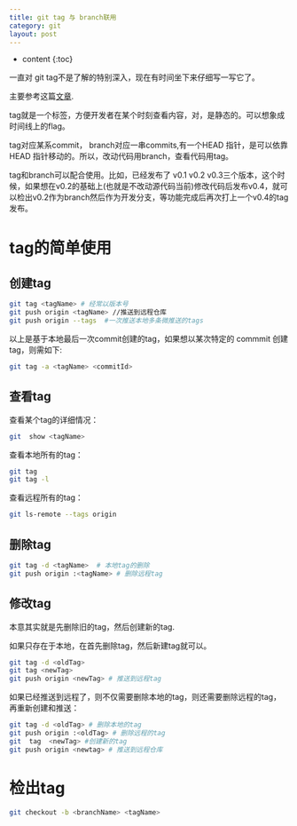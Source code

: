 ```yaml
---
title: git tag 与 branch联用
category: git
layout: post
---
```

* content
{:toc}

一直对 git tag不是了解的特别深入，现在有时间坐下来仔细写一写它了。

主要参考这篇[文章](https://blog.csdn.net/lcgoing/article/details/86241784).

tag就是一个标签，方便开发者在某个时刻查看内容，对，是静态的。可以想象成时间线上的flag。

tag对应某系commit， branch对应一串commits,有一个HEAD 指针，是可以依靠 HEAD 指针移动的。所以，改动代码用branch，查看代码用tag。

tag和branch可以配合使用。比如，已经发布了 v0.1 v0.2 v0.3三个版本，这个时候，如果想在v0.2的基础上(也就是不改动源代码当前)修改代码后发布v0.4，就可以检出v0.2作为branch然后作为开发分支，等功能完成后再次打上一个v0.4的tag发布。

# tag的简单使用

## 创建tag
```bash
git tag <tagName> # 经常以版本号
git push origin <tagName> //推送到远程仓库
git push origin --tags  #一次推送本地多条微推送的tags
```
以上是基于本地最后一次commit创建的tag，如果想以某次特定的 commmit 创建tag，则需如下:

```bash
git tag -a <tagName> <commitId>
```

## 查看tag

查看某个tag的详细情况：

```bash
git  show <tagName>
```
查看本地所有的tag：

```bash
git tag 
git tag -l
```

查看远程所有的tag：

```bash
git ls-remote --tags origin
```

## 删除tag

```bash
git tag -d <tagName>  # 本地tag的删除
git push origin :<tagName> # 删除远程tag
```
## 修改tag
本意其实就是先删除旧的tag，然后创建新的tag.

如果只存在于本地，在首先删除tag，然后新建tag就可以。
```bash
git tag -d <oldTag>
git tag <newTag>
git push origin <newTag> # 推送到远程tag
```
如果已经推送到远程了，则不仅需要删除本地的tag，则还需要删除远程的tag，再重新创建和推送：

```bash
git tag -d <oldTag> # 删除本地的tag
git push origin :<oldTag> # 删除远程的tag
git  tag  <newTag> #创建新的tag
git push origin <newtag> # 推送到远程仓库
```

# 检出tag

```bash
git checkout -b <branchName> <tagName>
```
